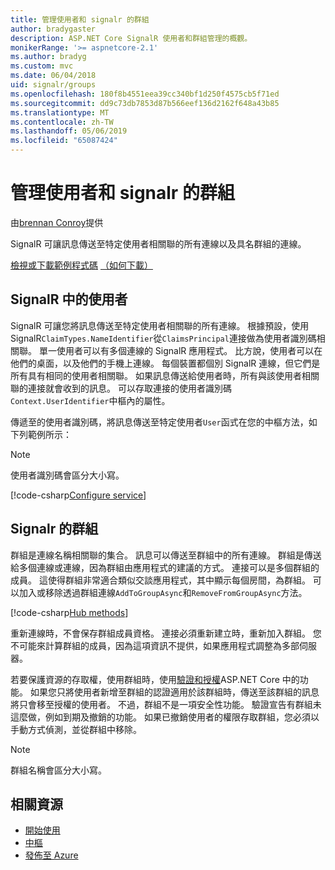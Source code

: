 ```yaml
---
title: 管理使用者和 signalr 的群組
author: bradygaster
description: ASP.NET Core SignalR 使用者和群組管理的概觀。
monikerRange: '>= aspnetcore-2.1'
ms.author: bradyg
ms.custom: mvc
ms.date: 06/04/2018
uid: signalr/groups
ms.openlocfilehash: 180f8b4551eea39cc340bf1d250f4575cb5f71ed
ms.sourcegitcommit: dd9c73db7853d87b566eef136d2162f648a43b85
ms.translationtype: MT
ms.contentlocale: zh-TW
ms.lasthandoff: 05/06/2019
ms.locfileid: "65087424"
---
```

# <a name="manage-users-and-groups-in-signalr"></a>管理使用者和 signalr 的群組

由[brennan Conroy](https://github.com/BrennanConroy)提供

SignalR 可讓訊息傳送至特定使用者相關聯的所有連線以及具名群組的連線。

[檢視或下載範例程式碼](https://github.com/aspnet/AspNetCore.Docs/tree/master/aspnetcore/signalr/groups/sample/) [（如何下載）](xref:index#how-to-download-a-sample)

## <a name="users-in-signalr"></a>SignalR 中的使用者

SignalR 可讓您將訊息傳送至特定使用者相關聯的所有連線。 根據預設，使用 SignalR`ClaimTypes.NameIdentifier`從`ClaimsPrincipal`連接做為使用者識別碼相關聯。 單一使用者可以有多個連線的 SignalR 應用程式。 比方說，使用者可以在他們的桌面，以及他們的手機上連線。 每個裝置都個別 SignalR 連線，但它們是所有具有相同的使用者相關聯。 如果訊息傳送給使用者時，所有與該使用者相關聯的連接就會收到的訊息。 可以存取連接的使用者識別碼`Context.UserIdentifier`中樞內的屬性。

傳遞至的使用者識別碼，將訊息傳送至特定使用者`User`函式在您的中樞方法，如下列範例所示：

> [!NOTE]
> 使用者識別碼會區分大小寫。

[!code-csharp[Configure service](groups/sample/hubs/chathub.cs?range=29-32)]

## <a name="groups-in-signalr"></a>Signalr 的群組

群組是連線名稱相關聯的集合。 訊息可以傳送至群組中的所有連線。 群組是傳送給多個連線或連線，因為群組由應用程式的建議的方式。 連接可以是多個群組的成員。 這使得群組非常適合類似交談應用程式，其中顯示每個房間，為群組。 可以加入或移除透過群組連線`AddToGroupAsync`和`RemoveFromGroupAsync`方法。

[!code-csharp[Hub methods](groups/sample/hubs/chathub.cs?range=15-27)]

重新連線時，不會保存群組成員資格。 連接必須重新建立時，重新加入群組。 您不可能來計算群組的成員，因為這項資訊不提供，如果應用程式調整為多部伺服器。

若要保護資源的存取權，使用群組時，使用[驗證和授權](xref:signalr/authn-and-authz)ASP.NET Core 中的功能。 如果您只將使用者新增至群組的認證適用於該群組時，傳送至該群組的訊息將只會移至授權的使用者。 不過，群組不是一項安全性功能。 驗證宣告有群組未這麼做，例如到期及撤銷的功能。 如果已撤銷使用者的權限存取群組，您必須以手動方式偵測，並從群組中移除。

> [!NOTE]
> 群組名稱會區分大小寫。

## <a name="related-resources"></a>相關資源

* [開始使用](xref:tutorials/signalr)
* [中樞](xref:signalr/hubs)
* [發佈至 Azure](xref:signalr/publish-to-azure-web-app)
